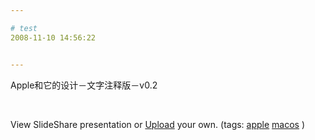 ```yaml
---

# test
2008-11-10 14:56:22


---
```



<p>Apple和它的设计－文字注释版－v0.2</p>
<p>&nbsp;</p>
<p>View SlideShare presentation or <a href="http://www.slideshare.net/upload?type=powerpoint">Upload</a> your own. (tags: <a href="http://slideshare.net/tag/apple">apple</a> <a href="http://slideshare.net/tag/macos">macos</a> )</p>
 <!--XN_AntiSpam_Robot 2009-06-16-->